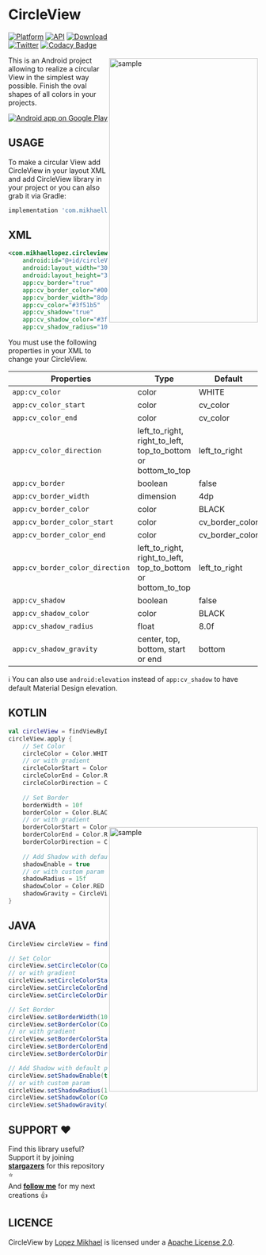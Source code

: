 CircleView
=================

<img src="/preview/preview.gif" alt="sample" title="sample" width="300" height="533" align="right" vspace="52" />

[![Platform](https://img.shields.io/badge/platform-android-green.svg)](http://developer.android.com/index.html)
[![API](https://img.shields.io/badge/API-14%2B-brightgreen.svg?style=flat)](https://android-arsenal.com/api?level=14)
[![Download](https://api.bintray.com/packages/lopspower/maven/com.mikhaellopez:circleview/images/download.svg?version=1.3.1)](https://bintray.com/lopspower/maven/com.mikhaellopez:circleview/1.3.1/link)
<br>
[![Twitter](https://img.shields.io/badge/Twitter-@LopezMikhael-blue.svg?style=flat)](http://twitter.com/lopezmikhael)
[![Codacy Badge](https://api.codacy.com/project/badge/Grade/1f1cf02d760848af8c6b63e7bb0a1db8)](https://app.codacy.com/app/lopspower/CircleView?utm_source=github.com&utm_medium=referral&utm_content=lopspower/CircleView&utm_campaign=Badge_Grade_Dashboard)

This is an Android project allowing to realize a circular View in the simplest way possible. Finish the oval shapes of all colors in your projects.

<a href="https://play.google.com/store/apps/details?id=com.mikhaellopez.lopspower">
  <img alt="Android app on Google Play" src="https://developer.android.com/images/brand/en_app_rgb_wo_45.png" />
</a>

USAGE
-----

To make a circular View add CircleView in your layout XML and add CircleView library in your project or you can also grab it via Gradle:

```groovy
implementation 'com.mikhaellopez:circleview:1.3.2'
```

XML
-----

```xml    
<com.mikhaellopez.circleview.CircleView
    android:id="@+id/circleView"
    android:layout_width="300dp"
    android:layout_height="300dp"
    app:cv_border="true"
    app:cv_border_color="#000000"
    app:cv_border_width="8dp"
    app:cv_color="#3f51b5"
    app:cv_shadow="true"
    app:cv_shadow_color="#3f51b5"
    app:cv_shadow_radius="10" />
```

You must use the following properties in your XML to change your CircleView.

| Properties                      | Type                                                         | Default         |
| ------------------------------- | ------------------------------------------------------------ | --------------- |
| `app:cv_color`                  | color                                                        | WHITE           |
| `app:cv_color_start`            | color                                                        | cv_color        |
| `app:cv_color_end`              | color                                                        | cv_color        |
| `app:cv_color_direction`        | left_to_right, right_to_left, top_to_bottom or bottom_to_top | left_to_right   |
| `app:cv_border`                 | boolean                                                      | false           |
| `app:cv_border_width`           | dimension                                                    | 4dp             |
| `app:cv_border_color`           | color                                                        | BLACK           |
| `app:cv_border_color_start`     | color                                                        | cv_border_color |
| `app:cv_border_color_end`       | color                                                        | cv_border_color |
| `app:cv_border_color_direction` | left_to_right, right_to_left, top_to_bottom or bottom_to_top | left_to_right   |
| `app:cv_shadow`                 | boolean                                                      | false           |
| `app:cv_shadow_color`           | color                                                        | BLACK           |
| `app:cv_shadow_radius`          | float                                                        | 8.0f            |
| `app:cv_shadow_gravity`         | center, top, bottom, start or end                            | bottom          |

:information_source: You can also use `android:elevation` instead of `app:cv_shadow` to have default Material Design elevation.

KOTLIN
-----

<img src="/preview/capture.png" alt="sample" title="sample" width="300" height="533" align="right" vspace="200" />

```kotlin
val circleView = findViewById<CircleView>(R.id.circleView)
circleView.apply {
    // Set Color
    circleColor = Color.WHITE
    // or with gradient
    circleColorStart = Color.BLACK
    circleColorEnd = Color.RED
    circleColorDirection = CircleView.GradientDirection.TOP_TO_BOTTOM
    
    // Set Border
    borderWidth = 10f
    borderColor = Color.BLACK
    // or with gradient
    borderColorStart = Color.BLACK
    borderColorEnd = Color.RED
    borderColorDirection = CircleView.GradientDirection.TOP_TO_BOTTOM
    
    // Add Shadow with default param
    shadowEnable = true
    // or with custom param
    shadowRadius = 15f
    shadowColor = Color.RED
    shadowGravity = CircleView.ShadowGravity.CENTER
}
```

JAVA
-----

```java
CircleView circleView = findViewById(R.id.circleView);

// Set Color
circleView.setCircleColor(Color.WHITE);
// or with gradient
circleView.setCircleColorStart(Color.BLACK);
circleView.setCircleColorEnd(Color.RED);
circleView.setCircleColorDirection(CircleView.GradientDirection.TOP_TO_BOTTOM);

// Set Border
circleView.setBorderWidth(10f);
circleView.setBorderColor(Color.BLACK);
// or with gradient
circleView.setBorderColorStart(Color.BLACK);
circleView.setBorderColorEnd(Color.RED);
circleView.setBorderColorDirection(CircleView.GradientDirection.TOP_TO_BOTTOM);

// Add Shadow with default param
circleView.setShadowEnable(true);
// or with custom param
circleView.setShadowRadius(15f);
circleView.setShadowColor(Color.RED);
circleView.setShadowGravity(CircleView.ShadowGravity.CENTER);
```

SUPPORT ❤️
-----

Find this library useful? Support it by joining [**stargazers**](https://github.com/lopspower/CircleView/stargazers) for this repository ⭐️
<br/>
And [**follow me**](https://github.com/lopspower?tab=followers) for my next creations 👍

LICENCE
-----

CircleView by [Lopez Mikhael](http://mikhaellopez.com/) is licensed under a [Apache License 2.0](http://www.apache.org/licenses/LICENSE-2.0).
